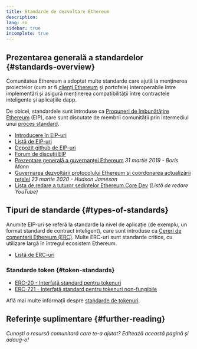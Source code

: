 ```yaml
---
title: Standarde de dezvoltare Ethereum
description:
lang: ro
sidebar: true
incomplete: true
---
```


## Prezentarea generală a standardelor {#standards-overview}

Comunitatea Ethereum a adoptat multe standarde care ajută la menținerea proiectelor (cum ar fi [clienți Ethereum](/developers/docs/nodes-and-clients/) și portofele) interoperabile între implementări și asigură menținerea compatibilității între contractele inteligente și aplicațiile dapp.

De obicei, standardele sunt introduse ca [Propuneri de îmbunătățire Ethereum](/eips/) (EIP), care sunt discutate de membrii comunității prin intermediul unui [proces standard](https://eips.ethereum.org/EIPS/eip-1).

- [Introducere în EIP-uri](/eips/)
- [Listă de EIP-uri](https://eips.ethereum.org/)
- [Depozit github de EIP-uri](https://github.com/ethereum/EIPs)
- [Forum de discuții EIP](https://ethereum-magicians.org/c/eips)
- [Prezentare generală a guvernanței Ethereum](https://blog.bmannconsulting.com/ethereum-governance/) _31 martie 2019 - Boris Mann_
- [Guvernarea dezvoltării protocolului Ethereum și coordonarea actualizării rețelei](https://hudsonjameson.com/2020-03-23-ethereum-protocol-development-governance-and-network-upgrade-coordination/) _23 martie 2020 - Hudson Jameson_
- [Lista de redare a tuturor ședințelor Ethereum Core Dev](https://www.youtube.com/playlist?list=PLaM7G4Llrb7zfMXCZVEXEABT8OSnd4-7w) _(Listă de redare YouTube)_

## Tipuri de standarde {#types-of-standards}

Anumite EIP-uri se referă la standarde la nivel de aplicație (de exemplu, un format standard de contract inteligent), care sunt introduse ca [Cereri de comentarii Ethereum (ERC)](https://eips.ethereum.org/erc). Multe ERC-uri sunt standarde critice, cu utilizare largă în întregul ecosistem Ethereum.

- [Listă de ERC-uri](https://eips.ethereum.org/erc)

### Standarde token {#token-standards}

- [ERC-20 - Interfață standard pentru tokenuri](/developers/docs/standards/tokens/erc-20/)
- [ERC-721 - Interfață standard pentru tokenuri non-fungibile](/developers/docs/standards/tokens/erc-721/)

Află mai multe informații despre [standarde de tokenuri](/developers/docs/standards/tokens/).

## Referințe suplimentare {#further-reading}

_Cunoști o resursă comunitară care te-a ajutat? Editează această pagină și adaug-o!_
